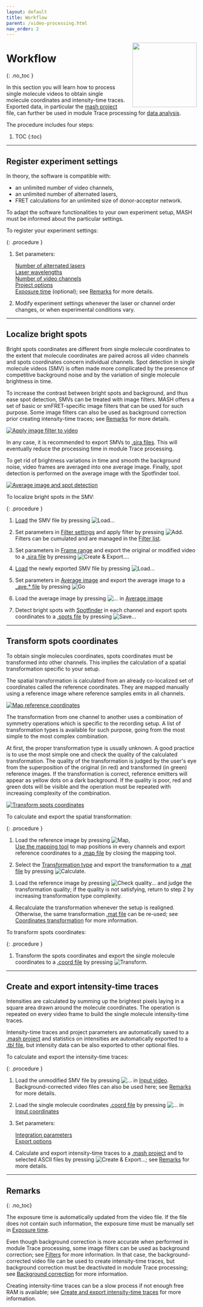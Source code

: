 ```yaml
---
layout: default
title: Workflow
parent: /video-processing.html
nav_order: 2
---
```


<img src="../assets/images/logos/logo-video-processing_400px.png" width="170" style="float:right; margin-left: 15px;"/>

# Workflow
{: .no_toc }

In this section you will learn how to process single molecule videos to obtain single molecule coordinates and intensity-time traces. Exported data, in particular the 
[mash project](../output-files/mash-mash-project.html) file, can further be used in module Trace processing for 
[data analysis](../tutorials/analyze-data.html).

The procedure includes four steps:

1. TOC
{:toc}


---

## Register experiment settings

In theory, the software is compatible with:
* an unlimited number of video channels, 
* an unlimited number of alternated lasers,
* FRET calculations for an unlimited size of donor-acceptor network.

To adapt the software functionalities to your own experiment setup, MASH must be informed about the particular settings.

To register your experiment settings:

{: .procedure }
1. Set parameters:  
     
   [Number of alternated lasers](panels/panel-experiment-settings.html#number-of-alternated-lasers)  
   [Laser wavelengths](panels/panel-experiment-settings.html#laser-wavelengths)  
   [Number of video channels](panels/panel-experiment-settings.html#number-of-video-channels)  
   [Project options](panels/panel-experiment-settings.html#project-options)  
   [Exposure time](panels/panel-experiment-settings.html#exposure-time) (optional); see 
   [Remarks](#remarks) for more details.  
     
1. Modify experiment settings whenever the laser or channel order changes, or when experimental conditions vary.


---

## Localize bright spots

Bright spots coordinates are different from single molecule coordinates to the extent that molecule coordinates are paired across all video channels and spots coordinates concern individual channels.
Spot detection in single molecule videos (SMV) is often made more complicated by the presence of competitive background noise and by the variation of single molecule brightness in time.

To increase the contrast between bright spots and background, and thus ease spot detection, SMVs can be treated with image filters.
MASH offers a set of basic or smFRET-specific image filters that can be used for such purpose.
Some image filters can also be used as background correction prior creating intensity-time traces; see 
[Remarks](#remarks) for more details.

<a class="plain" href="../assets/images/figures/VP-workflow-scheme-filter-video.png">![Apply image filter to video](../assets/images/figures/VP-workflow-scheme-filter-video.png "Apply image filter to video")</a>

In any case, it is recommended to export SMVs to 
[.sira files](../output-files/sira-mash-video.html). 
This will eventually reduce the processing time in module Trace processing.

To get rid of brightness variations in time and smooth the background noise, video frames are averaged into one average image.
Finally, spot detection is performed on the average image with the Spotfinder tool.

<a class="plain" href="../assets/images/figures/VP-workflow-scheme-average-sf.png">![Average image and spot detection](../assets/images/figures/VP-workflow-scheme-average-sf.png "Average video and detect spots")</a>

To localize bright spots in the SMV:

{: .procedure }
1. [Load](panels/area-visualization.html#load-videoimage-file) the SMV file by pressing 
   ![Load...](../assets/images/gui/VP-but-load.png "Load...")  
     
1. Set parameters in 
   [Filter settings](panels/panel-edit-video.html#filter-settings) and apply filter by pressing 
   ![Add](../assets/images/gui/VP-but-add.png "Add"). Filters can be cumulated and are managed in the 
   [Filter list](panels/panel-edit-video.html#filter-list).  
     
1. Set parameters in 
   [Frame range](panels/panel-edit-video.html#frame-range) and export the original or modified video to a 
   [.sira file](../output-files/sira-mash-video.html) by pressing 
   ![Create & Export...](../assets/images/gui/VP-but-export.png "Create & Export...").   
     
1. [Load](panels/area-visualization.html#load-videoimage-file) the newly exported SMV file by pressing 
   ![Load...](../assets/images/gui/VP-but-load.png "Load...")  
     
1. Set parameters in 
   [Average image](panels/panel-molecule-coordinates.html#average-image) and export the average image to a 
   [_ave.* file](../output-files/ave-average-image.html) by pressing 
   ![Go](../assets/images/gui/VP-but-go.png "Go")  
     
1. Load the average image by pressing 
   ![...](../assets/images/gui/VP-but-3p.png "...") in
   [Average image](panels/panel-molecule-coordinates.html#average-image)  
     
1. Detect bright spots with 
   [Spotfinder](panels/panel-molecule-coordinates.html#spotfinder) in each channel and export spots coordinates to a 
   [.spots file](../output-files/spots-spots-coordinates.html) by pressing 
   ![Save...](../assets/images/gui/VP-but-save3p.png "Save...")


---

## Transform spots coordinates

To obtain single molecules coordinates, spots coordinates must be transformed into other channels.
This implies the calculation of a spatial transformation specific to your setup.

The spatial transformation is calculated from an already co-localized set of coordinates called the reference coordinates.
They are mapped manually using a reference image where reference samples emits in all channels.

<a class="plain" href="../assets/images/figures/VP-workflow-scheme-map-reference.gif">![Map reference coordinates](../assets/images/figures/VP-workflow-scheme-map-reference.gif "Map reference coordinates")</a>

The transformation from one channel to another uses a combination of symmetry operations which is specific to the recording setup. 
A list of transformation types is available for such purpose, going from the most simple to the most complex combination.

At first, the proper transformation type is usually unknown.
A good practice is to use the most simple one and check the quality of the calculated transformation.
The quality of the transformation is judged by the user's eye from the superposition of the original (in red) and transformed (in green) reference images.
If the transformation is correct, reference emitters will appear as yellow dots on a dark background.
If the quality is poor, red and green dots will be visible and the operation must be repeated with increasing complexity of the combination.

<a class="plain" href="../assets/images/figures/VP-workflow-scheme-transformation-calculation.png">![Transform spots coordinates](../assets/images/figures/VP-workflow-scheme-transformation-calculation.png "Transform spots coordinates")</a>

To calculate and export the spatial transformation:

{: .procedure }
1. Load the reference image by pressing 
   ![Map](../assets/images/gui/VP-but-map.png "Map"),  
   [Use the mapping tool](functionalities/use-mapping-tool.html) to map positions in every channels and export reference coordinates to a 
   [.map file](../output-files/map-mapped-coordinates.html) by closing the mapping tool.  
     
1. Select the 
   [Transformation type](panels/panel-molecule-coordinates.html#transformation-type) and export the transformation to a 
   [.mat file](../output-files/mat-transformation.html) by pressing 
   ![Calculate](../assets/images/gui/VP-but-calculate.png "Calculate").
     
1. Load the reference image by pressing 
   ![Check quality...](../assets/images/gui/VP-but-check-quality.png "Check quality...") and judge the transformation quality; 
   if the quality is not satisfying, return to step 2 by increasing transformation type complexity.  
     
1. Recalculate the transformation whenever the setup is realigned. 
   Otherwise, the same transformation [.mat file](../output-files/mat-transformation.html) can be re-used; see 
   [Coordinates transformation](panels/panel-molecule-coordinates.html#coordinates-transformation) for more information.

To transform spots coordinates:

{: .procedure }
1. Transform the spots coordinates and export the single molecule coordinates to a 
   [.coord file](../output-files/coord-transformed-coordinates.html) by pressing 
   ![Transform](../assets/images/gui/VP-but-transform.png "Transform").


---

## Create and export intensity-time traces

Intensities are calculated by summing up the brightest pixels laying in a square area drawn around the molecule coordinates.
The operation is repeated on every video frame to build the single molecule intensity-time traces.

Intensity-time traces and project parameters are automatically saved to a 
[.mash project](../output-files/mash-mash-project.html) and statistics on intensities are automatically exported to a 
[.tbl file](../output-files/tbl-intensity-statistics.html), but intensity data can be also exported to other optional files.

To calculate and export the intensity-time traces:

{: .procedure }
1. Load the unmodified SMV file by pressing 
   ![...](../assets/images/gui/VP-but-3p.png "...") in 
   [Input video](panels/panel-intensity-integration.html#input-video).
   Background-corrected video files can also be used here; see 
   [Remarks](#remarks) for more details.   
     
1. Load the single molecule coordinates 
   [.coord file](../output-files/coord-transformed-coordinates.html) by pressing 
   ![...](../assets/images/gui/VP-but-3p.png "...") in 
   [Input coordinates](panels/panel-intensity-integration.html#input-coordinates)  
     
1. Set parameters:  
     
   [Integration parameters](panels/panel-intensity-integration.html#integration-parameters)  
   [Export options](panels/panel-intensity-integration.html#export-options)  
     
1. Calculate and export intensity-time traces to a 
   [.mash project](../output-files/mash-mash-project.html) and to selected ASCII files by pressing 
   ![Create & Export...](../assets/images/gui/VP-but-export.png "Create & Export..."); see 
   [Remarks](#remarks) for more details.


---

## Remarks
{: .no_toc}

The exposure time is automatically updated from the video file. 
If the file does not contain such information, the exposure time must be manually set in 
[Exposure time](panels/panel-experiment-settings.html#exposure-time).

Even though background correction is more accurate when performed in module Trace processing, some image filters can be used as background correction; see 
[Filters](panels/panel-edit-video.html#filters) for more information.
In that case, the background-corrected video file can be used to create intensity-time traces, but background correction must be deactivated in module Trace processing; see
[Background correction](../trace-processing/panels/panel-subimage-background-correction.html#background-correction) for more information.

Creating intensity-time traces can be a slow process if not enough free RAM is available; see 
[Create and export intensity-time traces](panels/panel-intensity-integration.html#create-and-export-intensity-time-traces) for more information.
